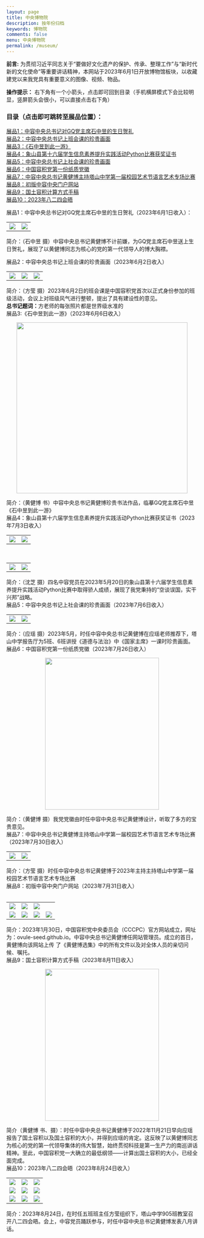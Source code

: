 ```yaml
---
layout: page
title: 中央博物院
description: 按年份归档
keywords: 博物院
comments: false
menu: 中央博物院
permalink: /museum/
---
```



**前言:** 为贯彻习近平同志关于“要做好文化遗产的保护、传承、整理工作”与“新时代新的文化使命”等重要讲话精神，本网站于2023年6月1日开放博物馆板块，以收藏建党以来我党具有重要意义的图像、视频、物品。

**操作提示：** 右下角有一个小箭头，点击即可回到目录（手机横屏模式下会比较明显，竖屏箭头会很小，可以直接点击右下角）

### 目录（点击即可跳转至展品位置）：
<a href="#展品1">展品1：中容中央总书记对GQ党主席石中昱的生日贺礼</a>
<br>
<a href="#展品2">展品2：中容中央总书记上班会课的珍贵画面</a>
<br>
<a href="#展品3">展品3：《石中昱到此一游》</a>
<br>
<a href="#展品4">展品4：象山县第十六届学生信息素养提升实践活动Python比赛获奖证书</a>
<br>
<a href="#展品5">展品5：中容中央总书记上社会课的珍贵画面</a>
<br>
<a href="#展品6">展品6：中国容积党第一份纸质党徽</a>
<br>
<a href="#展品7">展品7：中容中央总书记黄健博主持塔山中学第一届校园艺术节语言艺术专场比赛</a>
<br>
<a href="#展品8">展品8：初版中容中央门户网站</a>
<br>
<a href="#展品9">展品9：国土容积计算方式手稿</a>
<br>
<a href="#展品10">展品10：2023年八二四会晤</a>


<div id="展品1">展品1：中容中央总书记对GQ党主席石中昱的生日贺礼（2023年6月1日收入）：<div>
	
<table>
<tr>
<td><img src="https://i.imgtg.com/2023/06/02/OqQPLx.jpg" border=0></td>
<td><img src="https://i.imgtg.com/2023/06/02/OqQRXj.jpg" border=0></td>
</tr>
</table>

简介：（石中昱 摄）中容中央总书记黄健博不计前嫌，为GQ党主席石中昱送上生日贺礼，展现了以黄健博同志为核心的党的第一代领导人的博大胸襟。
<br>
	
<div id="展品2">展品2：中容中央总书记上班会课的珍贵画面（2023年6月2日收入）<div>
<table>
<tr>
<td><img src="https://i.imgtg.com/2023/06/02/OqQl9F.jpg" border=0></td>
<td><img src="https://i.imgtg.com/2023/06/02/OqQYzI.jpg" border=0></td>
<td><img src="https://i.imgtg.com/2023/06/02/OqQfPD.jpg" border=0></td>
</tr>
</table>
简介：（方莹 摄）2023年6月2日的班会课是中国容积党首次以正式身份参加的班级活动，会议上对班级风气进行整顿，提出了具有建设性的意见。
<br>
<b>总书记题词：</b>方老师的每张照片都是世界级水准的
<br>

<div id="展品3">展品3:《石中昱到此一游》（2023年6月6日收入）<div>
<p align="center"><img src="https://i.imgtg.com/2023/06/06/O57clN.jpg" widht="150px" height="450px"/></p>
简介：（黄健博 书）中容中央总书记黄健博珍贵书法作品，临摹GQ党主席石中昱《石中昱到此一游》

<br>

<div id="展品4">展品4：象山县第十六届学生信息素养提升实践活动Python比赛获奖证书（2023年7月3日收入）<div>
<table>
<tr>
<td><img src="https://i.imgtg.com/2023/07/03/Ox598S.jpg" border=0></td>
<td><img src="https://i.imgtg.com/2023/07/03/Ox5lHa.jpg" border=0></td>
</tr>
</table>

<br>

<table>
<tr>
<td><img src="https://i.imgtg.com/2023/07/03/Ox5f1K.jpg" border=0></td>
<td><img src="https://i.imgtg.com/2023/07/03/Ox5Vws.jpg" border=0></td>
</tr>
</table>
简介：（沈芝 摄）四名中容党员在2023年5月20日的象山县第十六届学生信息素养提升实践活动Python比赛中取得骄人成绩，展现了我党秉持的“空谈误国，实干兴邦”战略。

<div id="展品5">展品5：中容中央总书记上社会课的珍贵画面（2023年7月6日收入）<div>
<table>
<tr>
<td><img src="https://i.imgtg.com/2023/07/06/OxgQ5L.png" border=0></td>
<td><img src="https://i.imgtg.com/2023/07/06/OxgEYC.png" border=0></td>
</tr>
</table>
简介：（应瑶 摄）2023年5月，时任中容中央总书记黄健博在应瑶老师推荐下，塔山中学报告厅为5班、6班讲授《道德与法治》中《国家主席》一课时珍贵画面。

<div id="展品6">展品6：中国容积党第一份纸质党徽（2023年7月26日收入）</div>
<p align="center"><img src="https://i.imgtg.com/2023/07/26/Oi5Bnt.jpg" width="300" height="400" border="0"></p>
简介：（黄健博 摄）我党党徽由时任中容中央总书记黄健博设计，听取了多方的宝贵意见。

<div id="展品7">展品7：中容中央总书记黄健博主持塔山中学第一届校园艺术节语言艺术专场比赛（2023年7月30日收入）</div>
<table>
<tr>
<td><img src="https://i.imgtg.com/2023/07/30/OiSBVL.jpg" border=0></td>
<td><img src="https://i.imgtg.com/2023/07/30/OiS5gC.jpg" border=0></td>
</tr>
</table>
简介：（方莹 摄）时任中容中央总书记黄健博于2023年主持主持塔山中学第一届校园艺术节语言艺术专场比赛

<div id="展品8">展品8：初版中容中央门户网站（2023年7月31日收入）<div>
<table>
<tr>
<td><img src="https://i.imgtg.com/2023/07/31/Onq5Ja.png" border=0></td>
<td><img src="https://i.imgtg.com/2023/07/31/OnqUBN.png" border=0></td>
<td><img src="https://i.imgtg.com/2023/07/31/OnqBfS.png" border=0></td>
</tr>
<br>
<tr>
<td><img src="https://i.imgtg.com/2023/07/31/OnqWKC.png" border=0></td>
<td><img src="https://i.imgtg.com/2023/07/31/OnqqxK.png" border=0></td>
<td><img src="https://i.imgtg.com/2023/07/31/Onqb0L.png" border=0></td>
<td><img src="https://i.imgtg.com/2023/07/31/OnqxMi.png" border=0></td>
</tr>
</table>
简介：2023年1月30日，中国容积党中央委员会（CCCPC）官方网站成立，网址为：ovule-seed.github.io。中容中央总书记黄健博任网站管理员。成立的首日，黄健博向该网站上传 了《黄健博选集》中的所有文件以及对全体人员的亲切问候、嘱托。

<div id="展品9">展品9：国土容积计算方式手稿（2023年8月11日收入）</div>
<p align="center"><img src="https://pic.imgdb.cn/item/64d627c31ddac507cc48b0d2.jpg" width="300" height="400" border="0"></p>
简介（黄健博 书、摄）：时任中容中央总书记黄健博于2022年11月21日早向应瑶报告了国土容积以及国土容积的大小，并得到应瑶的肯定。这反映了以黄健博同志为核心的党的第一代领导集体的伟大智慧，始终贯彻科技是第一生产力的南巡讲话精神。至此，中国容积党一大确立的最低纲领——计算出国土容积的大小，已经全面完成。

<div id="展品10">展品10：2023年八二四会晤（2023年8月24日收入）<div>
<table>
<tr>
<td><img src="https://pic.imgdb.cn/item/64e72e44661c6c8e54b2b39a.jpg" border=0></td>
<td><img src="https://pic.imgdb.cn/item/64e72e44661c6c8e54b2b374.jpg" border=0></td>
<td><img src="https://pic.imgdb.cn/item/64e72e44661c6c8e54b2b368.jpg" border=0></td>
</tr>
<tr>
<td><img src="https://pic.imgdb.cn/item/64e72e40661c6c8e54b2b1ea.jpg" border=0></td>
<td><img src="https://pic.imgdb.cn/item/64e72e44661c6c8e54b2b384.jpg" border=0></td>
<td><img src="https://pic.imgdb.cn/item/64e72e40661c6c8e54b2b1d1.jpg" border=0></td>
</tr>
<tr>
<td><img src="https://pic.imgdb.cn/item/64e72e40661c6c8e54b2b1be.jpg" border=0></td>
<td><img src="https://pic.imgdb.cn/item/64e72e40661c6c8e54b2b1a9.jpg" border=0></td>
<td><img src="https://pic.imgdb.cn/item/64e72e40661c6c8e54b2b19b.jpg" border=0></td>
</tr>
</table>
简介：2023年8月24日，在时任五班班主任方莹组织下，塔山中学905班教室召开八二四会晤。会上，中容党员踊跃参与，时任中容中央总书记黄健博发表八月讲话。
